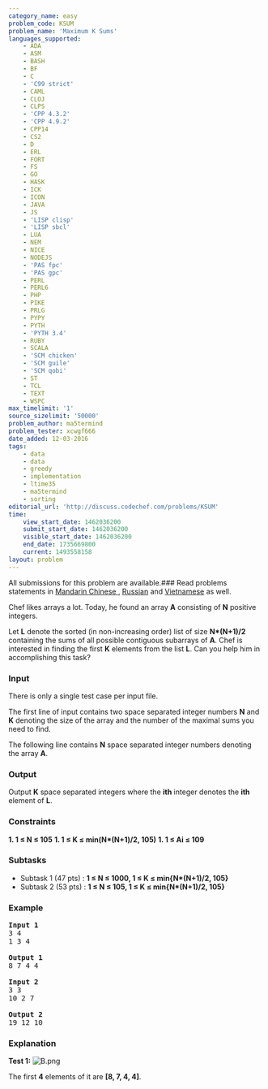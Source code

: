 ```yaml
---
category_name: easy
problem_code: KSUM
problem_name: 'Maximum K Sums'
languages_supported:
    - ADA
    - ASM
    - BASH
    - BF
    - C
    - 'C99 strict'
    - CAML
    - CLOJ
    - CLPS
    - 'CPP 4.3.2'
    - 'CPP 4.9.2'
    - CPP14
    - CS2
    - D
    - ERL
    - FORT
    - FS
    - GO
    - HASK
    - ICK
    - ICON
    - JAVA
    - JS
    - 'LISP clisp'
    - 'LISP sbcl'
    - LUA
    - NEM
    - NICE
    - NODEJS
    - 'PAS fpc'
    - 'PAS gpc'
    - PERL
    - PERL6
    - PHP
    - PIKE
    - PRLG
    - PYPY
    - PYTH
    - 'PYTH 3.4'
    - RUBY
    - SCALA
    - 'SCM chicken'
    - 'SCM guile'
    - 'SCM qobi'
    - ST
    - TCL
    - TEXT
    - WSPC
max_timelimit: '1'
source_sizelimit: '50000'
problem_author: ma5termind
problem_tester: xcwgf666
date_added: 12-03-2016
tags:
    - data
    - data
    - greedy
    - implementation
    - ltime35
    - ma5termind
    - sorting
editorial_url: 'http://discuss.codechef.com/problems/KSUM'
time:
    view_start_date: 1462036200
    submit_start_date: 1462036200
    visible_start_date: 1462036200
    end_date: 1735669800
    current: 1493558158
layout: problem
---
```

All submissions for this problem are available.###  Read problems statements in [Mandarin Chinese ](http://www.codechef.com/download/translated/LTIME35/mandarin/KSUM.pdf), [Russian](http://www.codechef.com/download/translated/LTIME35/russian/KSUM.pdf) and [Vietnamese](http://www.codechef.com/download/translated/LTIME35/vietnamese/KSUM.pdf) as well.

Chef likes arrays a lot. Today, he found an array **A** consisting of **N** positive integers.

Let **L** denote the sorted (in non-increasing order) list of size **N\*(N+1)/2** containing the sums of all possible contiguous subarrays of **A**. Chef is interested in finding the first **K** elements from the list **L**. Can you help him in accomplishing this task?

### Input

There is only a single test case per input file.

The first line of input contains two space separated integer numbers **N** and **K** denoting the size of the array and the number of the maximal sums you need to find.

The following line contains **N** space separated integer numbers denoting the array **A**.

### Output

Output **K** space separated integers where the **ith** integer denotes the **ith** element of **L**.

### Constraints

**1. 1 ≤ N ≤ 105** **1. 1 ≤ K ≤ min(N\*(N+1)/2, 105)** **1. 1 ≤ Ai ≤ 109** 
### Subtasks

- Subtask 1 (47 pts) : **1 ≤ N ≤ 1000, 1 ≤ K ≤ min{N\*(N+1)/2, 105}**
- Subtask 2 (53 pts) : **1 ≤ N ≤ 105, 1 ≤ K ≤ min{N\*(N+1)/2, 105}**

### Example

<pre>
<b>Input 1</b>
<tt>3 4
1 3 4</tt>

<b>Output 1</b>
<tt>8 7 4 4</tt>

<b>Input 2</b>
<tt>3 3
10 2 7</tt>

<b>Output 2</b>
<tt>19 12 10</tt>
</pre>
### Explanation

**Test 1:**
![](https://s3.amazonaws.com/hr-challenge-images/15909/1461161918-8d79d8843c-B.png "B.png")

The first **4** elements of it are **\[8, 7, 4, 4\]**.
